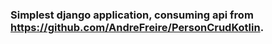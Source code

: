 ### Simplest django application, consuming api from https://github.com/AndreFreire/PersonCrudKotlin.
